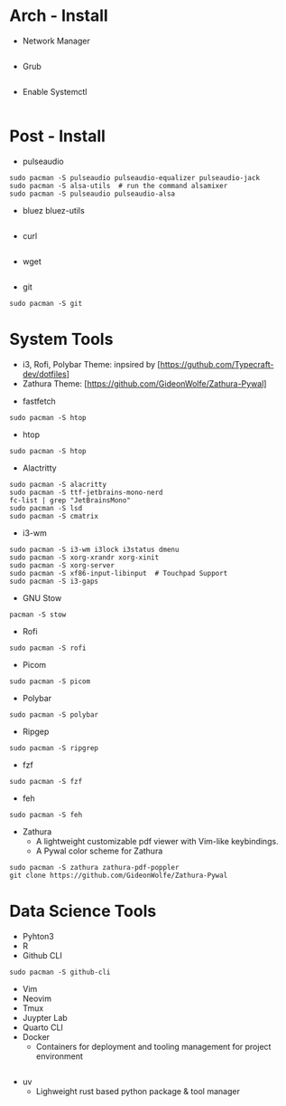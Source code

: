 # Arch - Install
* Network Manager
```
```
* Grub
```
```
* Enable Systemctl
```
```
# Post - Install
* pulseaudio
```
sudo pacman -S pulseaudio pulseaudio-equalizer pulseaudio-jack
sudo pacman -S alsa-utils  # run the command alsamixer
sudo pacman -S pulseaudio pulseaudio-alsa
```

* bluez bluez-utils
```

```
* curl
```

```
* wget
```

```
* git
```
sudo pacman -S git
```

# System Tools
+ i3, Rofi, Polybar Theme:  inpsired by [https://guthub.com/Typecraft-dev/dotfiles]
+ Zathura Theme: [https://github.com/GideonWolfe/Zathura-Pywal]
* fastfetch
```
sudo pacman -S htop
```

* htop
```
sudo pacman -S htop
```

* Alactritty
```
sudo pacman -S alacritty
sudo pacman -S ttf-jetbrains-mono-nerd
fc-list | grep "JetBrainsMono"
sudo pacman -S lsd
sudo pacman -S cmatrix
```


* i3-wm
```
sudo pacman -S i3-wm i3lock i3status dmenu
sudo pacman -S xorg-xrandr xorg-xinit
sudo pacman -S xorg-server
sudo pacman -S xf86-input-libinput  # Touchpad Support
sudo pacman -S i3-gaps
````

* GNU Stow
```
pacman -S stow
```

* Rofi
```
sudo pacman -S rofi 
```

* Picom
```
sudo pacman -S picom 
```

* Polybar
```
sudo pacman -S polybar
```

* Ripgep
```
sudo pacman -S ripgrep
```

* fzf
```
sudo pacman -S fzf
```

* feh
```
sudo pacman -S feh
```

* Zathura 
    + A lightweight customizable pdf viewer with Vim-like keybindings.
    + A Pywal color scheme for Zathura
```
sudo pacman -S zathura zathura-pdf-poppler
git clone https://github.com/GideonWolfe/Zathura-Pywal
```

# Data Science Tools
* Pyhton3
* R 
* Github CLI
```
sudo pacman -S github-cli
```
* Vim
* Neovim
* Tmux
* Juypter Lab
* Quarto CLI
* Docker
    + Containers for deployment and tooling management for project environment 
```
```
* uv
    + Lighweight rust based python package & tool manager
```


